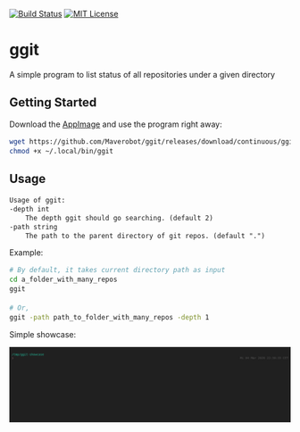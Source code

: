 [![Build Status][travis-badge]][travis-link]
[![MIT License][license-badge]](LICENSE)
# ggit
A simple program to list status of all repositories under a given directory

## Getting Started

Download the [AppImage][release-download] and use the program right away:

```sh
wget https://github.com/Maverobot/ggit/releases/download/continuous/ggit-continuous.glibc2.4-x86_64.AppImage -O ~/.local/bin/ggit
chmod +x ~/.local/bin/ggit
```

## Usage
```
Usage of ggit:
-depth int
  	The depth ggit should go searching. (default 2)
-path string
  	The path to the parent directory of git repos. (default ".")
```

Example:
```sh
# By default, it takes current directory path as input
cd a_folder_with_many_repos
ggit

# Or,
ggit -path path_to_folder_with_many_repos -depth 1
```

Simple showcase:

![](demo.gif)


[travis-badge]:     https://travis-ci.com/Maverobot/ggit.svg?branch=master
[travis-link]:      https://travis-ci.com/Maverobot/ggit
[license-badge]:    https://img.shields.io/badge/License-MIT-blue.svg
[release-download]: https://github.com/Maverobot/ggit/releases/download/continuous/ggit-continuous.glibc2.4-x86_64.AppImag
